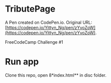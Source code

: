 # TributePage

A Pen created on CodePen.io. Original URL: [https://codepen.io/Yittyn_Ng/pen/zYvoZoW](https://codepen.io/Yittyn_Ng/pen/zYvoZoW).

FreeCodeCamp Challenge #1

# Run app
Clone this repo, open 8*index.html** in disc folder.
